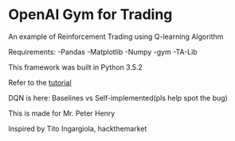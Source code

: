 # OpenAI Gym for Trading
An example of Reinforcement Trading using Q-learning Algorithm

Requirements:
-Pandas
-Matplotlib
-Numpy
-gym
-TA-Lib

This framework was built in Python 3.5.2

Refer to the [tutorial](https://github.com/Henry-bee/gym_trading/blob/master/Gym_Trading%20Tutorial.ipynb)


DQN is here: Baselines vs Self-implemented(pls help spot the bug) 

This is made for Mr. Peter Henry

Inspired by Tito Ingargiola, hackthemarket
